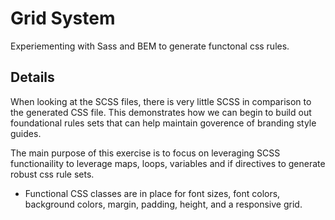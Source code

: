 # Grid System

Experiementing with Sass and BEM to generate functonal css rules.

## Details

When looking at the SCSS files, there is very little SCSS in comparison to the generated CSS file. This demonstrates how we can begin to build out foundational rules sets that can help maintain goverence of branding style guides.

The main purpose of this exercise is to focus on leveraging SCSS functionaility to leverage maps, loops, variables and if directives to generate robust css rule sets.

- Functional CSS classes are in place for font sizes, font colors, background colors, margin, padding, height, and a responsive grid.
